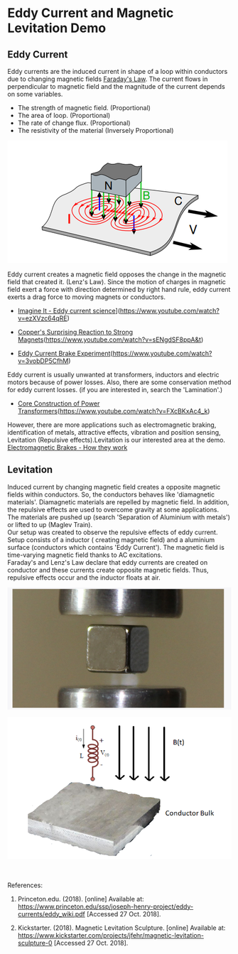 # Eddy Current and Magnetic Levitation Demo

## Eddy Current
Eddy currents are the induced current in shape of a loop within conductors due to changing magnetic fields [Faraday's Law](http://hyperphysics.phy-astr.gsu.edu/hbase/electric/farlaw.html).
The current flows in perpendicular to magnetic field and the magnitude of the current depends on some variables.<br/>
   * The strength of magnetic field. (Proportional)<br/>
   * The area of loop. (Proportional)<br/>
   * The rate of change flux. (Proportional)<br/>
   * The resistivity of the material (Inversely Proportional)<br/>


![Basic Representation of Eddy Current in Constant Magnetic Field with moving conductors](https://raw.githubusercontent.com/EnesAyaz/EE361/master/Images/EddyCurrent.PNG)

Eddy current creates a magnetic field opposes the change in the magnetic field that created it. (Lenz's Law). Since the motion of charges in magnetic field exert a force with direction determined by right hand rule, eddy current exerts a drag force to moving magnets or conductors.  <br/>
* [Imagine It - Eddy current science](https://img.youtube.com/vi/ezXVzc64qRE/0.jpg)](https://www.youtube.com/watch?v=ezXVzc64qRE)

* [Copper's Surprising Reaction to Strong Magnets](https://img.youtube.com/vi/sENgdSF8ppA&t/0.jpg)(https://www.youtube.com/watch?v=sENgdSF8ppA&t)

* [Eddy Current Brake Experiment](https://img.youtube.com/vi/3vobDP5CfhM/0.jpg)(https://www.youtube.com/watch?v=3vobDP5CfhM)

Eddy current is usually unwanted at transformers, inductors and electric motors because of power losses. Also, there are some conservation method for eddy current losses. (if you are interested in, search the 'Lamination'.) 
* [Core Construction of Power Transformers](https://img.youtube.com/vi/FXcBKxAc4_k/0.jpg)(https://www.youtube.com/watch?v=FXcBKxAc4_k)

However, there are more applications such as electromagnetic braking, identification of metals, attractive effects, vibration and position sensing,  Levitation (Repulsive effects).Levitation is our interested area at the demo.<br/>
[Electromagnetic Brakes - How they work](https://www.youtube.com/watch?v=zytA5sspA1k)

## Levitation
Induced current by changing magnetic field creates a opposite magnetic fields within conductors. So, the conductors behaves like 'diamagnetic materials'. Diamagnetic materials are repelled by magnetic field. In addition, the repulsive effects are used to overcome gravity at some applications. The materials are pushed up  (search 'Separation of Aluminium with metals') or lifted to up (Maglev Train).<br/>
Our setup was created to observe the repulsive effects of eddy current. Setup consists of a inductor ( creating magnetic field) and a aluminium surface (conductors which contains 'Eddy Current'). The magnetic field is time-varying magnetic field thanks to AC excitations.<br/>
Faraday's and Lenz's Law declare that eddy currents are created on conductor and these currents create opposite magnetic fields. Thus, repulsive effects occur and the inductor floats at air.<br/>

![Basic Representation of Magnetic Levitation](https://raw.githubusercontent.com/EnesAyaz/EE361/master/Images/levitation1.PNG)<br/>

![Basic Representation of Setup](https://raw.githubusercontent.com/EnesAyaz/EE361/master/Images/Levitation.PNG)<br/>
<br/>
<br/>




References:

1. Princeton.edu. (2018). [online] Available at: https://www.princeton.edu/ssp/joseph-henry-project/eddy-currents/eddy_wiki.pdf [Accessed 27 Oct. 2018].<br/>

2. Kickstarter. (2018). Magnetic Levitation Sculpture. [online] Available at: https://www.kickstarter.com/projects/jfehr/magnetic-levitation-sculpture-0 [Accessed 27 Oct. 2018].<br/>
